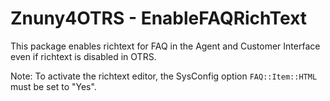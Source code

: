 # Znuny4OTRS - EnableFAQRichText

This package enables richtext for FAQ in the Agent and Customer Interface even if richtext is disabled in OTRS.

Note: To activate the richtext editor, the SysConfig option `FAQ::Item::HTML` must be set to "Yes".
